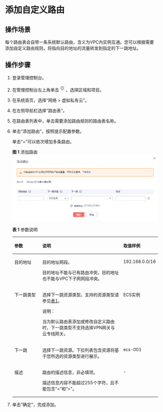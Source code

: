 # 添加自定义路由<a name="vpc_route01_0006"></a>

## 操作场景<a name="zh-cn_topic_0212076961_section19392203715428"></a>

每个路由表会自带一条系统默认路由，含义为VPC内实例互通。您可以根据需要添加自定义路由规则，将指向目的地址的流量转发到指定的下一跳地址。

## 操作步骤<a name="zh-cn_topic_0212076961_section14412194514311"></a>

1.  登录管理控制台。
2.  在管理控制台左上角单击![](figures/icon-region-4.png)，选择区域和项目。
3.  在系统首页，选择“网络 \> 虚拟私有云”。
4.  在左侧导航栏选择“路由表”。
5.  在路由表列表中，单击需要添加路由规则的路由表名称。
6.  单击“添加路由”，按照提示配置参数。

    单击“+”可以依次增加多条路由。

    **图 1**  添加路由<a name="zh-cn_topic_0212076961_fig549623051019"></a>  
    ![](figures/添加路由-5.png "添加路由-5")

    **表 1**  参数说明

    <a name="zh-cn_topic_0212076961_table184241328144114"></a>
    <table><thead align="left"><tr id="zh-cn_topic_0212076961_row1642415282418"><th class="cellrowborder" valign="top" width="19.24%" id="mcps1.2.4.1.1"><p id="zh-cn_topic_0212076961_p642462804110"><a name="zh-cn_topic_0212076961_p642462804110"></a><a name="zh-cn_topic_0212076961_p642462804110"></a>参数</p>
    </th>
    <th class="cellrowborder" valign="top" width="55.7%" id="mcps1.2.4.1.2"><p id="zh-cn_topic_0212076961_p1042452844118"><a name="zh-cn_topic_0212076961_p1042452844118"></a><a name="zh-cn_topic_0212076961_p1042452844118"></a>说明</p>
    </th>
    <th class="cellrowborder" valign="top" width="25.06%" id="mcps1.2.4.1.3"><p id="zh-cn_topic_0212076961_p9424162814413"><a name="zh-cn_topic_0212076961_p9424162814413"></a><a name="zh-cn_topic_0212076961_p9424162814413"></a>取值样例</p>
    </th>
    </tr>
    </thead>
    <tbody><tr id="zh-cn_topic_0212076961_row84248284419"><td class="cellrowborder" valign="top" width="19.24%" headers="mcps1.2.4.1.1 "><p id="zh-cn_topic_0212076961_p44241528184110"><a name="zh-cn_topic_0212076961_p44241528184110"></a><a name="zh-cn_topic_0212076961_p44241528184110"></a>目的地址</p>
    </td>
    <td class="cellrowborder" valign="top" width="55.7%" headers="mcps1.2.4.1.2 "><p id="zh-cn_topic_0212076961_p77516299464"><a name="zh-cn_topic_0212076961_p77516299464"></a><a name="zh-cn_topic_0212076961_p77516299464"></a>目的地址网段。</p>
    <p id="zh-cn_topic_0212076961_p24241428114118"><a name="zh-cn_topic_0212076961_p24241428114118"></a><a name="zh-cn_topic_0212076961_p24241428114118"></a>目的地址不能与已有路由冲突，目的地址也不能与VPC下子网网段冲突。</p>
    </td>
    <td class="cellrowborder" valign="top" width="25.06%" headers="mcps1.2.4.1.3 "><p id="zh-cn_topic_0212076961_p11109151318450"><a name="zh-cn_topic_0212076961_p11109151318450"></a><a name="zh-cn_topic_0212076961_p11109151318450"></a>192.168.0.0/16</p>
    </td>
    </tr>
    <tr id="zh-cn_topic_0212076961_row4424928184112"><td class="cellrowborder" valign="top" width="19.24%" headers="mcps1.2.4.1.1 "><p id="zh-cn_topic_0212076961_p24241128144118"><a name="zh-cn_topic_0212076961_p24241128144118"></a><a name="zh-cn_topic_0212076961_p24241128144118"></a>下一跳类型</p>
    </td>
    <td class="cellrowborder" valign="top" width="55.7%" headers="mcps1.2.4.1.2 "><p id="zh-cn_topic_0212076961_p842432815415"><a name="zh-cn_topic_0212076961_p842432815415"></a><a name="zh-cn_topic_0212076961_p842432815415"></a>选择下一跳资源类型。支持的资源类型请参见<a href="路由表简介-0.md#zh-cn_topic_0212076956_table1727714140542">表1</a>。</p>
    <div class="note" id="zh-cn_topic_0212076961_note877217403918"><a name="zh-cn_topic_0212076961_note877217403918"></a><a name="zh-cn_topic_0212076961_note877217403918"></a><span class="notetitle"> 说明： </span><div class="notebody"><p id="zh-cn_topic_0212076961_p077214193915"><a name="zh-cn_topic_0212076961_p077214193915"></a><a name="zh-cn_topic_0212076961_p077214193915"></a>当为默认路由表添加或修改自定义路由时，下一跳类型不支持选择VPN网关与云专线网关。</p>
    </div></div>
    </td>
    <td class="cellrowborder" valign="top" width="25.06%" headers="mcps1.2.4.1.3 "><p id="zh-cn_topic_0212076961_p6437214114510"><a name="zh-cn_topic_0212076961_p6437214114510"></a><a name="zh-cn_topic_0212076961_p6437214114510"></a>ECS实例</p>
    </td>
    </tr>
    <tr id="zh-cn_topic_0212076961_row194242280417"><td class="cellrowborder" valign="top" width="19.24%" headers="mcps1.2.4.1.1 "><p id="zh-cn_topic_0212076961_p10424162813411"><a name="zh-cn_topic_0212076961_p10424162813411"></a><a name="zh-cn_topic_0212076961_p10424162813411"></a>下一跳</p>
    </td>
    <td class="cellrowborder" valign="top" width="55.7%" headers="mcps1.2.4.1.2 "><p id="zh-cn_topic_0212076961_p83781721161712"><a name="zh-cn_topic_0212076961_p83781721161712"></a><a name="zh-cn_topic_0212076961_p83781721161712"></a>选择下一跳资源。下拉列表包含资源将基于您所选的资源类型进行展示。</p>
    </td>
    <td class="cellrowborder" valign="top" width="25.06%" headers="mcps1.2.4.1.3 "><p id="zh-cn_topic_0212076961_p184241285417"><a name="zh-cn_topic_0212076961_p184241285417"></a><a name="zh-cn_topic_0212076961_p184241285417"></a>ecs-001</p>
    </td>
    </tr>
    <tr id="zh-cn_topic_0212076961_row7424202824114"><td class="cellrowborder" valign="top" width="19.24%" headers="mcps1.2.4.1.1 "><p id="zh-cn_topic_0212076961_p16424142804110"><a name="zh-cn_topic_0212076961_p16424142804110"></a><a name="zh-cn_topic_0212076961_p16424142804110"></a>描述</p>
    </td>
    <td class="cellrowborder" valign="top" width="55.7%" headers="mcps1.2.4.1.2 "><p id="zh-cn_topic_0212076961_p642416281415"><a name="zh-cn_topic_0212076961_p642416281415"></a><a name="zh-cn_topic_0212076961_p642416281415"></a>路由的描述信息，非必填项。</p>
    <p id="zh-cn_topic_0212076961_p34241281416"><a name="zh-cn_topic_0212076961_p34241281416"></a><a name="zh-cn_topic_0212076961_p34241281416"></a>描述信息内容不能超过255个字符，且不能包含“&lt;”和“&gt;”。</p>
    </td>
    <td class="cellrowborder" valign="top" width="25.06%" headers="mcps1.2.4.1.3 "><p id="zh-cn_topic_0212076961_p1742411289419"><a name="zh-cn_topic_0212076961_p1742411289419"></a><a name="zh-cn_topic_0212076961_p1742411289419"></a>-</p>
    </td>
    </tr>
    </tbody>
    </table>

7.  单击“确定”，完成添加。

